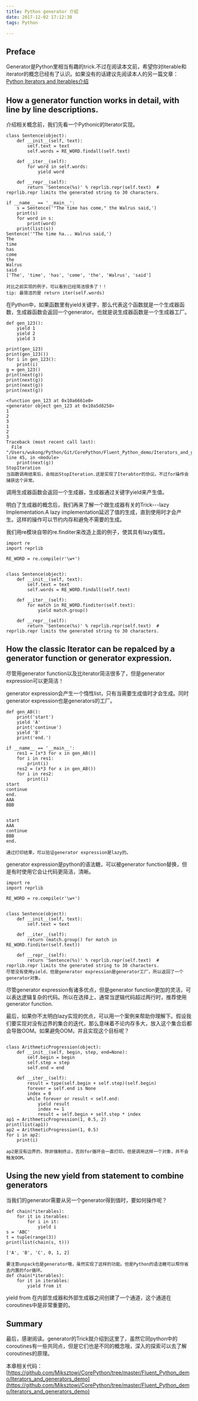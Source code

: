 ```yaml
---
title: Python generator 介绍
date: 2017-12-02 17:12:38
tags: Python

---
```

## Preface
Generator是Python里相当有趣的trick.不过在阅读本文前，希望你对iterable和iterator的概念已经有了认识。如果没有的话建议先阅读本人的另一篇文章：[Python Iterators and Iterables介绍](http://miks.top/2017/12/02/Python-Iterators-and-Iterables%E4%BB%8B%E7%BB%8D/)



## How a generator function works in detail, with line by line descriptions.
介绍相关概念前，我们先看一个Pythonic的Iterator实现。

```
class Sentence(object):
    def __init__(self, text):
        self.text = text
        self.words = RE_WORD.findall(self.text)

    def __iter__(self):
        for word in self.words:
            yield word

    def __repr__(self):
        return 'Sentence(%s)' % reprlib.repr(self.text)  # reprlib.repr limits the generated string to 30 characters.

if __name__ == '__main__':
    s = Sentence('"The time has come," the Walrus said,')
    print(s)
    for word in s:
        print(word)
    print(list(s))
Sentence('"The time ha... Walrus said,')
The
time
has
come
the
Walrus
said
['The', 'time', 'has', 'come', 'the', 'Walrus', 'said']

对比之前实现的例子，可以看到已经简洁很多了！！ 
tip: 最简洁的是 return iter(self.words)
```

在Python中，如果函数里有yield关键字，那么代表这个函数就是一个生成器函数，生成器函数会返回一个generator。也就是说生成器函数是一个生成器工厂。

```
def gen_123():
    yield 1
    yield 2
    yield 3

print(gen_123)
print(gen_123())
for i in gen_123():
    print(i)
g = gen_123()
print(next(g))
print(next(g))
print(next(g))
print(next(g))

<function gen_123 at 0x10a6661e0>
<generator object gen_123 at 0x10a5d8258>
1
2
3
1
2
3
Traceback (most recent call last):
  File "/Users/wukong/Python/Git/CorePython/Fluent_Python_demo/Iterators_and_generators_demo/generator_demo.py", line 45, in <module>
    print(next(g))
StopIteration
当函数调用结束后，会抛出StopIteration.这是实现了Iterabtor的协议。不过for操作会捕获这个异常。
```
调用生成器函数会返回一个生成器，生成器通过关键字yield来产生值。

明白了生成器的概念后，我们再来了解一个跟生成器有关的Trick---lazy Implementation.A lazy implementation延迟了值的生成，直到使用时才会产生。这样的操作可以节约内存和避免不需要的生成。

我们用re模块自带的re.finditer来改造上面的例子，使其具有lazy属性。

```
import re
import reprlib

RE_WORD = re.compile(r'\w+')


class Sentence(object):
    def __init__(self, text):
        self.text = text
        self.words = RE_WORD.findall(self.text)

    def __iter__(self):
        for match in RE_WORD.finditer(self.text):
            yield match.group()

    def __repr__(self):
        return 'Sentence(%s)' % reprlib.repr(self.text)  # reprlib.repr limits the generated string to 30 characters.

```



## How the classic Iterator can be repalced by a generator function or generator expression.
尽管用generator function以及比iterator简洁很多了，但是generator expression可以更简洁！

generator expression会产生一个惰性list，只有当需要生成值时才会生成。同时generator expression也是generators的工厂。

```
def gen_AB():
    print('start')
    yield 'A'
    print('continue')
    yield 'B'
    print('end.')

if __name__ == '__main__':
    res1 = [x*3 for x in gen_AB()]
    for i in res1:
        print(i)
    res2 = (x*3 for x in gen_AB())
    for i in res2:
        print(i)
start
continue
end.
AAA
BBB


start
AAA
continue
BBB
end.

通过打印结果，可以验证generator expression是lazy的。
```


generator expression是python的语法糖，可以被generator function替换，但是有时使用它会让代码更简洁，清晰。

```
import re
import reprlib

RE_WORD = re.compile(r'\w+')


class Sentence(object):
    def __init__(self, text):
        self.text = text

    def __iter__(self):
        return (match.group() for match in RE_WORD.finditer(self.text))

    def __repr__(self):
        return 'Sentence(%s)' % reprlib.repr(self.text)  # reprlib.repr limits the generated string to 30 characters.
尽管没有使用yield，但是generator expression是generator工厂，所以返回了一个generator对象。
```
尽管generator expression有诸多优点，但是generator function更加的灵活，可以表达逻辑复杂的代码。所以在选择上，通常当逻辑代码超过两行时，推荐使用generator function.


最后，如果你不太明白lazy实现的优点，可以用一个案例来帮助你理解下。假设我们要实现对没有边界的集合的迭代，那么意味着不论内存多大，放入这个集合后都会导致OOM。如果避免OOM，并且实现这个目标呢？

```

class ArithmeticProgression(object):
    def __init__(self, begin, step, end=None):
        self.begin = begin
        self.step = step
        self.end = end

    def __iter__(self):
        result = type(self.begin + self.step)(self.begin)
        forever = self.end is None
        index = 0
        while forever or result < self.end:
            yield result
            index += 1
            result = self.begin + self.step * index
ap1 = ArithmeticProgression(1, 0.5, 2)
print(list(ap1))
ap2 = ArithmeticProgression(1, 0.5)
for i in ap2:
    print(i)

ap2是没有边界的，除非强制终止，否则for循环会一直打印。但是调用这样一个对象，并不会触发OOM。  
```


## Using the new yield from statement to combine generators

当我们的generator需要从另一个generator得到值时，要如何操作呢？

```
def chain(*iterables):
    for it in iterables:
        for i in it:
            yield i
s = 'ABC'
t = tuple(range(3))
print(list(chain(s, t)))

['A', 'B', 'C', 0, 1, 2]

要注意unpack也是generator哦，虽然实现了这样的功能。但是Python的语法糖可以帮你省去内置的for循环。
def chain(*iterables):
    for it in iterables:
        yield from it 
```
yield from 在内部生成器和外部生成器之间创建了一个通道，这个通道在coroutines中是非常重要的。


## Summary
最后，感谢阅读。generator的Trick就介绍到这里了，虽然它同python中的coroutines有一些共同点，但是它们也是不同的概念哦，深入的探索可以去了解coroutines的原理。

本章相关代码：
[https://github.com/Miksztowi/CorePython/tree/master/Fluent_Python_demo/Iterators_and_generators_demo](https://github.com/Miksztowi/CorePython/tree/master/Fluent_Python_demo/Iterators_and_generators_demo)




